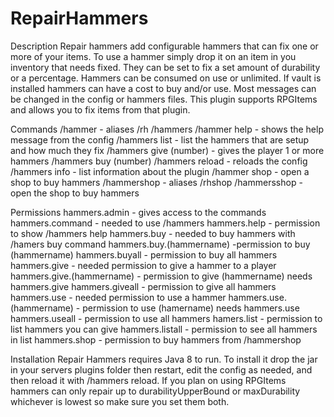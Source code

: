 # RepairHammers

Description
Repair hammers add configurable hammers that can fix one or more of your items. To use a hammer simply drop it on an item in you inventory that needs fixed. They can be set to fix a set amount of durability or a percentage. Hammers can be consumed on use or unlimited. If vault is installed hammers can have a cost to buy and/or use. Most messages can be changed in the config or hammers files. This plugin supports RPGItems and allows you to fix items from that plugin.

Commands
/hammer - aliases /rh /hammers
/hammer help - shows the help message from the config
/hammers list - list the hammers that are setup and how much they fix
/hammers give <player> <hammer> (number) - gives the player 1 or more hammers
/hammers buy <hammer> (number)
/hammers reload - reloads the config
/hammers info - list information about the plugin
/hammer shop - open a shop to buy hammers
/hammershop - aliases /rhshop /hammersshop - open the shop to buy hammers

Permissions
hammers.admin - gives access to the commands
hammers.command - needed to use /hammers
hammers.help - permission to show /hammers help
hammers.buy - needed to buy hammers with /hamers buy command
hammers.buy.(hammername) -permission to buy (hammername)
hammers.buyall - permission to buy all hammers
hammers.give - needed permission to give a hammer to a player
hammers.give.(hammername) - permission to give (hammername) needs hammers.give
hammers.giveall - permission to give all hammers
hammers.use - needed permission to use a hammer
hammers.use.(hammername) - permission to use (hamername) needs hammers.use
hammers.useall - permission to use all hammers
hamers.list - permission to list hammers you can give
hammers.listall - permission to see all hammers in list
hammers.shop - permission to buy hammers from /hammershop

Installation
Repair Hammers requires Java 8 to run. To install it drop the jar in your servers plugins folder then restart, edit the config as needed, and then reload it with /hammers reload. If you plan on using RPGItems hammers can only repair up to durabilityUpperBound or maxDurability whichever is lowest so make sure you set them both.